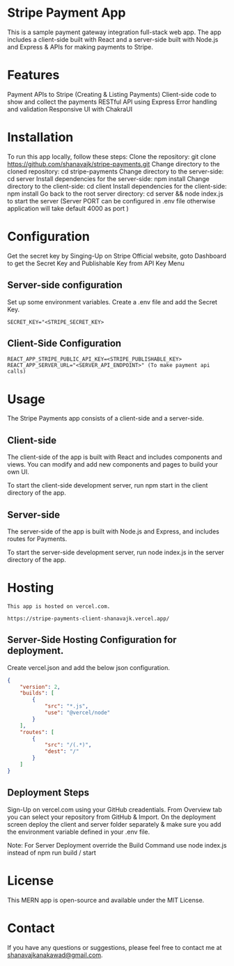 # Stripe Payment App

This is a sample payment gateway integration full-stack web app. The app includes a client-side built with React and a server-side built with Node.js and Express & APIs for making payments to Stripe.

# Features

Payment APIs to Stripe (Creating & Listing Payments)
Client-side code to show and collect the payments
RESTful API using Express
Error handling and validation
Responsive UI with ChakraUI

# Installation

To run this app locally, follow these steps:
Clone the repository: git clone https://github.com/shanavajk/stripe-payments.git
Change directory to the cloned repository: cd stripe-payments
Change directory to the server-side: cd server
Install dependencies for the server-side: npm install
Change directory to the client-side: cd client
Install dependencies for the client-side: npm install
Go back to the root server directory: cd server && node index.js to start the server (Server PORT can be configured in .env file otherwise application will take default 4000 as port )

# Configuration

Get the secret key by Singing-Up on Stripe Official website, goto Dashboard to get the Secret Key and Publishable Key from API Key Menu

## Server-side configuration

Set up some environment variables. Create a .env file and add the Secret Key.

```
SECRET_KEY="<STRIPE_SECRET_KEY>
```

## Client-Side Configuration

```
REACT_APP_STRIPE_PUBLIC_API_KEY=<STRIPE_PUBLISHABLE_KEY>
REACT_APP_SERVER_URL="<SERVER_API_ENDPOINT>" (To make payment api calls)
```

# Usage

The Stripe Payments app consists of a client-side and a server-side.

## Client-side

The client-side of the app is built with React and includes components and views. You can modify and add new components and pages to build your own UI.

To start the client-side development server, run npm start in the client directory of the app.

## Server-side

The server-side of the app is built with Node.js and Express, and includes routes for Payments.

To start the server-side development server, run node index.js in the server directory of the app.

# Hosting

    This app is hosted on vercel.com.

    https://stripe-payments-client-shanavajk.vercel.app/

## Server-Side Hosting Configuration for deployment.

Create vercel.json and add the below json configuration.

```json
{
    "version": 2,
    "builds": [
        {
            "src": "*.js",
            "use": "@vercel/node"
        }
    ],
    "routes": [
        {
            "src": "/(.*)",
            "dest": "/"
        }
    ]
}
```

## Deployment Steps

Sign-Up on vercel.com using your GitHub creadentials.
From Overview tab you can select your repository from GitHub & Import.
On the deployment screen deploy the client and server folder separately & make sure you add the environment variable defined in your .env file.

Note:
For Server Deployment override the Build Command use node index.js instead of npm run build / start

# License

This MERN app is open-source and available under the MIT License.

# Contact

If you have any questions or suggestions, please feel free to contact me at shanavajkanakawad@gmail.com.
